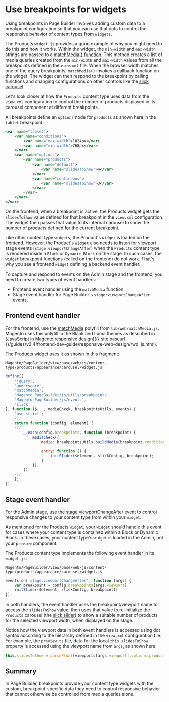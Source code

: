 # Use breakpoints for widgets

Using breakpoints in Page Builder involves adding custom data to a breakpoint configuration so that you can use that data to control the responsive behavior of content types from `widgets`.

The Products `widget.js` provides a good example of why you might need to do this and how it works. Within the widget, the `min-width` and `max-width` strings are passed to a [matchMedia() function](https://www.w3schools.com/jsref/met_win_matchmedia.asp). This method creates a list of media queries created from the `min-width` and `max-width` values from all the breakpoints defined in the `view.xml` file. When the browser width matches one of the query breakpoints, `matchMedia()` invokes a callback function on the widget. The widget can then respond to the breakpoint by calling functions and changing configurations on other controls like the [slick carousel](https://kenwheeler.github.io/slick/).

Let's look closer at how the `Products` content type uses data from the `view.xml` configuration to control the number of products displayed in its carousel component at different breakpoints.

All breakpoints define an `options` node for `products` as shown here in the `tablet` breakpoint:

```xml
<var name="tablet">
    <var name="conditions">
        <var name="max-width">1024px</var>
        <var name="min-width">768px</var>
    </var>
    <var name="options">
        <var name="products">
            <var name="default">
                <var name="slidesToShow">4</var>
            </var>
            <var name="continuous">
                <var name="slidesToShow">3</var>
            </var>
        </var>
    </var>
</var>
```

On the frontend, when a breakpoint is active, the Products widget gets the `slidesToShow` value defined for that breakpoint in the `view.xml` configuration. The widget then passes that value to its internal carousel to show the number of products defined for the current breakpoint.

Like other content type `widgets`, the Product's `widget` is loaded on the frontend. However, the Product's `widget` also needs to listen for viewport stage events (`stage:viewportChangeAfter`) when the `Products` content type is rendered inside a `Block` or `Dynamic Block` on the stage. In such cases, the `widget` breakpoint functions (called on the frontend) do not work. That's why you see a frontend `widget` defining a backend event handler.

To capture and respond to events on the Admin stage and the frontend, you need to create two types of event handlers:

-  Frontend event handler using the `matchMedia` function
-  Stage event handler for Page Builder's `stage:viewportChangeAfter` events.

## Frontend event handler

For the frontend, use the [matchMedia](https://github.com/paulirish/matchMedia.js/) polyfill from `lib/web/matchMedia.js`. Magento uses this polyfill in the Blank and Luma themes as described in [JavaScript in Magento responsive design]({{ site.baseurl }}/guides/v2.4/frontend-dev-guide/responsive-web-design/rwd_js.html).

The Products widget uses it as shown in this fragment:

```terminal
Magento/PageBuilder/view/base/web/js/content-type/products/appearance/carousel/widget.js
```

```javascript
define([
    'jquery',
    'underscore',
    'matchMedia',
    'Magento_PageBuilder/js/utils/breakpoints',
    'Magento_PageBuilder/js/events',
    'slick'
], function ($, _, mediaCheck, breakpointsUtils, events) {
    'use strict';
    ///
    return function (config, element) {
    ///
        _.each(config.breakpoints, function (breakpoint) {
            mediaCheck({
                media: breakpointsUtils.buildMedia(breakpoint.conditions),

                entry: function () {
                    initSlider($element, slickConfig, breakpoint);
                }
            });
        });
    ///
    };
});
```

## Stage event handler

For the Admin stage, use the [stage:viewportChangeAfter](../reference/events.md#stageviewportchangeafter) event to control responsive changes to your content type from within your `widget`.

As mentioned for the Products `widget`, your `widget` should handle this event for cases where your content type is contained within a Block or Dynamic Block. In these cases, your content type's `widget` is loaded in the Admin, not your `preview` component.

The Products content type implements the following event handler in its `widget.js`:

```terminal
Magento/PageBuilder/view/base/web/js/content-type/products/appearance/carousel/widget.js
```

```typescript
events.on('stage:viewportChangeAfter', function (args) {
    var breakpoint = config.breakpoints[args.viewport];
    initSlider($element, slickConfig, breakpoint);
});
```

In both handlers, the event handler uses the breakpoint/viewport name to access the `slidesToShow` value, then uses that value to re-initialize the `Products` carousel (the [slick slider](http://kenwheeler.github.io/slick/)) to show a suitable number of products for the selected viewport width, when displayed on the stage.

Notice how the viewport data in both event handlers is accessed using dot syntax according to the hierarchy defined in the `view.xml` configuration file. For example, the `preview.ts` file, data for the local `this.slidesToShow` property is accessed using the viewport name from `args`, as shown here:

```javascript
this.slidesToShow = parseFloat(viewports[args.viewport].options.products.default.slidesToShow);
```

## Summary

In Page Builder, breakpoints provide your content type widgets with the custom, breakpoint-specific data they need to control responsive behavior that cannot otherwise be controlled from media queries alone.
